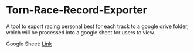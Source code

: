 # Torn-Race-Record-Exporter

A tool to export racing personal best for each track to a google drive folder, which will be processed into a google sheet for users to view.

Google Sheet: [Link](https://docs.google.com/spreadsheets/d/18cKMqyWrXA9O-7aA1wXpI3972xVrzAXms8-PhzKenzI/edit?usp=sharing)
